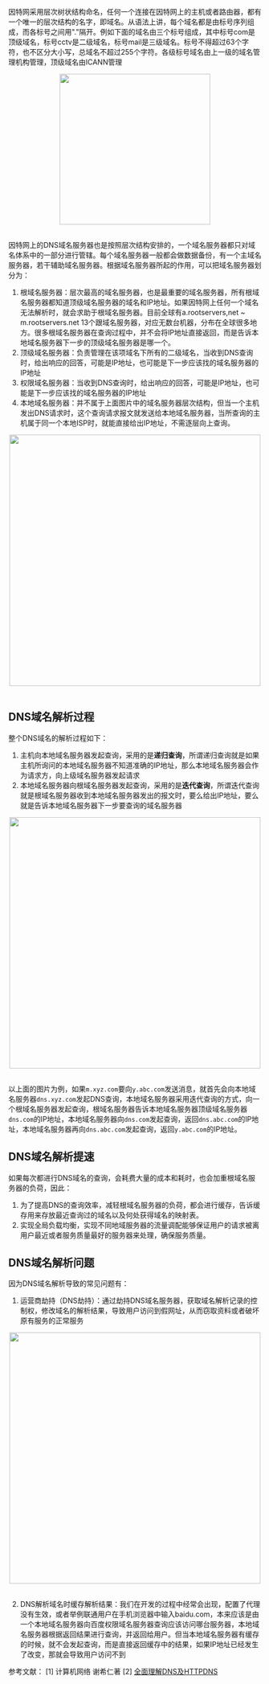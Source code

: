 <!-- ---
title: 计算机网络系列之DNS以及网络域名解析
date: 2022-10-16
tags: 计算机网络
set: Network
--- -->

因特网采用层次树状结构命名，任何一个连接在因特网上的主机或者路由器，都有一个唯一的层次结构的名字，即域名。从语法上讲，每个域名都是由标号序列组成，而各标号之间用"."隔开。例如下面的域名由三个标号组成，其中标号com是顶级域名，标号cctv是二级域名，标号mail是三级域名。标号不得超过63个字符，也不区分大小写，总域名不超过255个字符。各级标号域名由上一级的域名管理机构管理，顶级域名由ICANN管理

<div style="display:flex;justify-content:center;"><img src="https://zhangmingemma.github.io/dist/images/2022-10-16/1.jpeg" style="display:inline-block; margin-bottom:16px; width:300px;"></div>

因特网上的DNS域名服务器也是按照层次结构安排的，一个域名服务器都只对域名体系中的一部分进行管辖。每个域名服务器一般都会做数据备份，有一个主域名服务器，若干辅助域名服务器。根据域名服务器所起的作用，可以把域名服务器划分为：

1. 根域名服务器：层次最高的域名服务器，也是最重要的域名服务器，所有根域名服务器都知道顶级域名服务器的域名和IP地址。如果因特网上任何一个域名无法解析时，就会求助于根域名服务器。目前全球有a.rootservers,net ~ m.rootservers.net 13个跟域名服务器，对应无数台机器，分布在全球很多地方。很多根域名服务器在查询过程中，并不会将IP地址直接返回，而是告诉本地域名服务器下一步的顶级域名服务器是哪一个。
2. 顶级域名服务器：负责管理在该项域名下所有的二级域名，当收到DNS查询时，给出响应的回答，可能是IP地址，也可能是下一步应该找的域名服务器的IP地址
3. 权限域名服务器：当收到DNS查询时，给出响应的回答，可能是IP地址，也可能是下一步应该找的域名服务器的IP地址
4. 本地域名服务器：并不属于上面图片中的域名服务器层次结构，但当一个主机发出DNS请求时，这个查询请求报文就发送给本地域名服务器，当所查询的主机属于同一个本地ISP时，就能直接给出IP地址，不需逐层向上查询。

<div style="display:flex;justify-content:center;"><img src="https://zhangmingemma.github.io/dist/images/2022-10-16/2.jpeg" style="display:inline-block; margin-bottom:16px; width:500px;"></div>

## DNS域名解析过程

整个DNS域名的解析过程如下：

1. 主机向本地域名服务器发起查询，采用的是**递归查询**，所谓递归查询就是如果主机所询问的本地域名服务器不知道准确的IP地址，那么本地域名服务器会作为请求方，向上级域名服务器发起请求
2. 本地域名服务器向根域名服务器发起查询，采用的是**迭代查询**，所谓迭代查询就是根域名服务器收到本地域名服务器发出的报文时，要么给出IP地址，要么就是告诉本地域名服务器下一步要查询的域名服务器

<div style="display:flex;justify-content:center;"><img src="https://zhangmingemma.github.io/dist/images/2022-10-16/3.jpeg" style="display:inline-block; margin-bottom:16px; width:500px;"></div>

以上面的图片为例，如果`m.xyz.com`要向`y.abc.com`发送消息，就首先会向本地域名服务器`dns.xyz.com`发起DNS查询，本地域名服务器采用迭代查询的方式，向一个根域名服务器发起查询，根域名服务器告诉本地域名服务器顶级域名服务器`dns.com`的IP地址，本地域名服务器向`dns.com`发起查询，返回`dns.abc.com`的IP地址，本地域名服务器再向`dns.abc.com`发起查询，返回`y.abc.com`的IP地址。

## DNS域名解析提速

如果每次都进行DNS域名的查询，会耗费大量的成本和耗时，也会加重根域名服务器的负荷，因此：

1. 为了提高DNS的查询效率，减轻根域名服务器的负荷，都会进行缓存，告诉缓存用来存放最近查询过的域名以及何处获得域名的映射表。
2. 实现全局负载均衡，实现不同地域服务器的流量调配能够保证用户的请求被离用户最近或者服务质量最好的服务器来处理，确保服务质量。

## DNS域名解析问题

因为DNS域名解析导致的常见问题有：

1. 运营商劫持（DNS劫持）：通过劫持DNS域名服务器，获取域名解析记录的控制权，修改域名的解析结果，导致用户访问到假网址，从而窃取资料或者破坏原有服务的正常服务

<div style="display:flex;justify-content:center;"><img src="https://zhangmingemma.github.io/dist/images/2022-10-16/4.jpeg" style="display:inline-block; margin-bottom:16px; width:500px;"></div>

2. DNS解析域名时缓存解析结果：我们在开发的过程中经常会出现，配置了代理没有生效，或者举例联通用户在手机浏览器中输入baidu.com，本来应该是由一个本地域名服务器向百度权限域名服务器查询应该访问哪台服务器，本地域名服务器根据返回结果进行查询，并返回给用户。但当本地域名服务器有缓存的时候，就不会发起查询，而是直接返回缓存中的结果，如果IP地址已经发生了改变，那就会导致用户访问不到


参考文献：
[1] 计算机网络 谢希仁著
[2] <a href="https://juejin.cn/post/6844903987796246542">全面理解DNS及HTTPDNS</a>